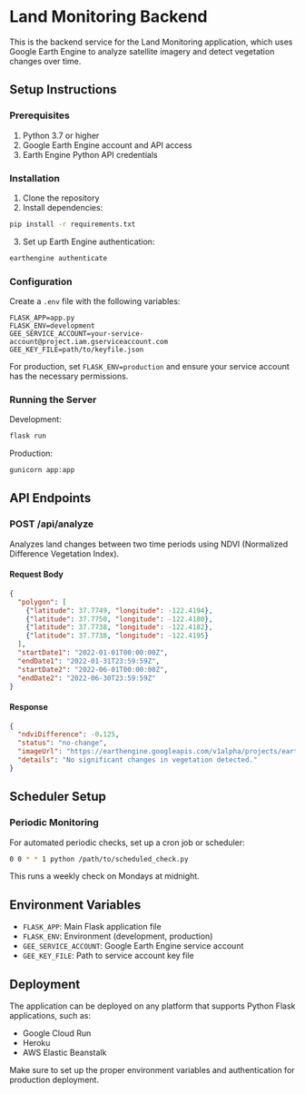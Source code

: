 # Land Monitoring Backend

This is the backend service for the Land Monitoring application, which uses Google Earth Engine to analyze satellite imagery and detect vegetation changes over time.

## Setup Instructions

### Prerequisites

1. Python 3.7 or higher
2. Google Earth Engine account and API access
3. Earth Engine Python API credentials

### Installation

1. Clone the repository
2. Install dependencies:

```bash
pip install -r requirements.txt
```

3. Set up Earth Engine authentication:

```bash
earthengine authenticate
```

### Configuration

Create a `.env` file with the following variables:

```
FLASK_APP=app.py
FLASK_ENV=development
GEE_SERVICE_ACCOUNT=your-service-account@project.iam.gserviceaccount.com
GEE_KEY_FILE=path/to/keyfile.json
```

For production, set `FLASK_ENV=production` and ensure your service account has the necessary permissions.

### Running the Server

Development:

```bash
flask run
```

Production:

```bash
gunicorn app:app
```

## API Endpoints

### POST /api/analyze

Analyzes land changes between two time periods using NDVI (Normalized Difference Vegetation Index).

#### Request Body

```json
{
  "polygon": [
    {"latitude": 37.7749, "longitude": -122.4194},
    {"latitude": 37.7750, "longitude": -122.4180},
    {"latitude": 37.7738, "longitude": -122.4182},
    {"latitude": 37.7738, "longitude": -122.4195}
  ],
  "startDate1": "2022-01-01T00:00:00Z",
  "endDate1": "2022-01-31T23:59:59Z",
  "startDate2": "2022-06-01T00:00:00Z",
  "endDate2": "2022-06-30T23:59:59Z"
}
```

#### Response

```json
{
  "ndviDifference": -0.125,
  "status": "no-change",
  "imageUrl": "https://earthengine.googleapis.com/v1alpha/projects/earthengine-legacy/thumbnails/...",
  "details": "No significant changes in vegetation detected."
}
```

## Scheduler Setup

### Periodic Monitoring

For automated periodic checks, set up a cron job or scheduler:

```bash
0 0 * * 1 python /path/to/scheduled_check.py
```

This runs a weekly check on Mondays at midnight.

## Environment Variables

- `FLASK_APP`: Main Flask application file
- `FLASK_ENV`: Environment (development, production)
- `GEE_SERVICE_ACCOUNT`: Google Earth Engine service account
- `GEE_KEY_FILE`: Path to service account key file

## Deployment

The application can be deployed on any platform that supports Python Flask applications, such as:

- Google Cloud Run
- Heroku
- AWS Elastic Beanstalk

Make sure to set up the proper environment variables and authentication for production deployment.